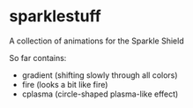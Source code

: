 # sparklestuff
A collection of animations for the Sparkle Shield

So far contains:

* gradient (shifting slowly through all colors)
* fire (looks a bit like fire)
* cplasma (circle-shaped plasma-like effect)

